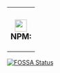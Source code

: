 <table><tr><td colspan=4><h3 align=center><picture><source media="(prefers-color-scheme: dark)" srcset=https://nikolahristov.tech/Image/GitHub/NPM.svg><source media="(prefers-color-scheme: light)" srcset=https://nikolahristov.tech/Image/GitHub/NPM.svg><img alt="" src=https://nikolahristov.tech/Image/GitHub/NPM.svg width=28></picture><br>NPM:<br></h3></td></tr></table><a href="https://fossa.app/projects/git%2Bgithub.com%2FCodeEditorLand%2FDependencyTauriNPM?ref=badge_large&issueType=license"><img alt="FOSSA Status" src="https://fossa.app/api/projects/git%2Bgithub.com%2FCodeEditorLand%2FDependencyTauriNPM.svg?type=large&issueType=license"></a>
